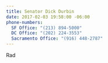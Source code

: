 ```yaml
---
title: Senator Dick Durbin
date: 2017-02-03 19:58:00 -06:00
phone-numbers:
  SF Office: "(213) 894-5000"
  DC Office: "(202) 224-3553"
  Sacramento Office: "(916) 448-2787"
---
```


Rad
